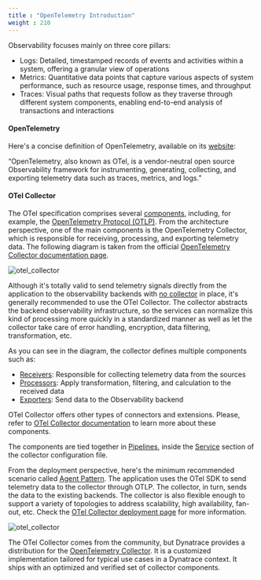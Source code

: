 ```yaml
---
title : "OpenTelemetry Introduction"
weight : 210
---
```


Observability focuses mainly on three core pillars:

* Logs: Detailed, timestamped records of events and activities within a system, offering a granular view of operations
* Metrics: Quantitative data points that capture various aspects of system performance, such as resource usage, response times, and throughput
* Traces: Visual paths that requests follow as they traverse through different system components, enabling end-to-end analysis of transactions and interactions


#### OpenTelemetry

Here's a concise definition of OpenTelemetry, available on its [website](https://opentelemetry.io/docs/):

“OpenTelemetry, also known as OTel, is a vendor-neutral open source Observability framework for instrumenting, generating, collecting, and exporting telemetry data such as traces, metrics, and logs.”

#### OTel Collector
The OTel specification comprises several [components](https://opentelemetry.io/docs/what-is-opentelemetry/#main-opentelemetry-components), including, for example, the [OpenTelemetry Protocol (OTLP)](https://opentelemetry.io/docs/specs/otlp/). From the architecture perspective, one of the main components is the OpenTelemetry Collector, which is responsible for receiving, processing, and exporting telemetry data. The following diagram is taken from the official [OpenTelemetry Collector documentation page](https://opentelemetry.io/docs/collector/).

![otel_collector](/static/images/otel-collector.svg)

Although it's totally valid to send telemetry signals directly from the application to the observability backends with [no collector](https://opentelemetry.io/docs/collector/deployment/no-collector/) in place, it's generally recommended to use the OTel Collector. The collector abstracts the backend observability infrastructure, so the services can normalize this kind of processing more quickly in a standardized manner as well as let the collector take care of error handling, encryption, data filtering, transformation, etc. 

As you can see in the diagram, the collector defines multiple components such as:
* [Receivers](https://opentelemetry.io/docs/collector/configuration/#receivers): Responsible for collecting telemetry data from the sources
* [Processors](https://opentelemetry.io/docs/collector/configuration/#processors): Apply transformation, filtering, and calculation to the received data
* [Exporters](https://opentelemetry.io/docs/collector/configuration/#exporters): Send data to the Observability backend

OTel Collector offers other types of connectors and extensions. Please, refer to [OTel Collector documentation](https://opentelemetry.io/docs/collector/configuration/) to learn more about these components.

The components are tied together in [Pipelines](https://opentelemetry.io/docs/collector/configuration/#pipelines), inside the [Service](https://opentelemetry.io/docs/collector/configuration/#service) section of the collector configuration file.

From the deployment perspective, here's the minimum recommended scenario called [Agent Pattern](https://opentelemetry.io/docs/collector/deployment/agent/). The application uses the OTel SDK to send telemetry data to the collector through OTLP. The collector, in turn, sends the data to the existing backends. The collector is also flexible enough to support a variety of topologies to address scalability, high availability, fan-out, etc. Check the [OTel Collector deployment page](https://opentelemetry.io/docs/collector/deployment/) for more information.

![otel_collector](/static/images/otel-agent-sdk.svg)

The OTel Collector comes from the community, but Dynatrace provides a distribution for the [OpenTelemetry Collector](https://docs.dynatrace.com/docs/ingest-from/opentelemetry/collector). It is a customized implementation tailored for typical use cases in a Dynatrace context. It ships with an optimized and verified set of collector components.
